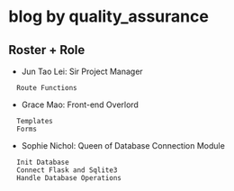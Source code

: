 # blog by quality_assurance

Roster + Role
---
* Jun Tao Lei: Sir Project Manager 
```
  Route Functions
```

* Grace Mao: Front-end Overlord
```
  Templates
  Forms
```
 
* Sophie Nichol: Queen of Database Connection Module
```
  Init Database
  Connect Flask and Sqlite3
  Handle Database Operations
```
